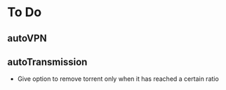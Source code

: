 # To Do
## autoVPN
## autoTransmission
- Give option to remove torrent only when it has reached a certain ratio
